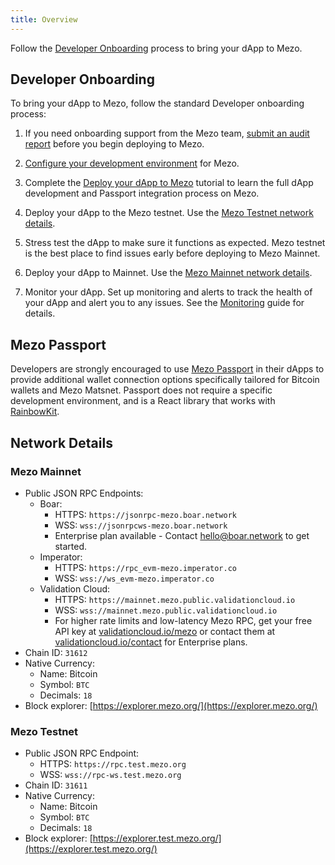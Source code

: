 ```yaml
---
title: Overview
---
```


Follow the [Developer Onboarding](#developer-onboarding) process to bring your dApp to Mezo.

## Developer Onboarding

To bring your dApp to Mezo, follow the standard Developer onboarding process:

1. If you need onboarding support from the Mezo team, [submit an audit report]() before you begin deploying to Mezo.

1. [Configure your development environment](/docs/developers/getting-started/configure-environment) for Mezo.

1. Complete the [Deploy your dApp to Mezo](/docs/developers/getting-started/deploy-example-dapp) tutorial to learn the full dApp development and Passport integration process on Mezo.

1. Deploy your dApp to the Mezo testnet. Use the [Mezo Testnet network details](/docs/developers/getting-started#mezo-mainnet).

1. Stress test the dApp to make sure it functions as expected. Mezo testnet is the best place to find issues early before deploying to Mezo Mainnet.

1. Deploy your dApp to Mainnet. Use the [Mezo Mainnet network details](/docs/developers/getting-started#mezo-mainnet).

1. Monitor your dApp. Set up monitoring and alerts to track the health of your dApp and alert you to any issues. See the [Monitoring]() guide for details.

## Mezo Passport

Developers are strongly encouraged to use [Mezo Passport](https://www.npmjs.com/package/@mezo-org/passport) in their dApps to provide additional wallet connection options specifically tailored for Bitcoin wallets and Mezo Matsnet. Passport does not require a specific development environment, and is a React library that works with [RainbowKit](https://rainbowkit.com/).

## Network Details

### Mezo Mainnet

* Public JSON RPC Endpoints:
  * Boar:
    * HTTPS: `https://jsonrpc-mezo.boar.network`
    * WSS: `wss://jsonrpcws-mezo.boar.network`
    * Enterprise plan available - Contact [hello@boar.network](hello@boar.network) to get started.
  * Imperator:
    * HTTPS: `https://rpc_evm-mezo.imperator.co`
    * WSS: `wss://ws_evm-mezo.imperator.co`
  * Validation Cloud:
    * HTTPS: `https://mainnet.mezo.public.validationcloud.io`
    * WSS: `wss://mainnet.mezo.public.validationcloud.io`
    * For higher rate limits and low-latency Mezo RPC, get your free API key at [validationcloud.io/mezo](https://www.validationcloud.io/mezo) or contact them at [validationcloud.io/contact](https://validationcloud.io/contact) for Enterprise plans.
* Chain ID: `31612`
* Native Currency:
  * Name: Bitcoin
  * Symbol: `BTC`
  * Decimals: `18`
* Block explorer: [https://explorer.mezo.org/](https://explorer.mezo.org/)

### Mezo Testnet

* Public JSON RPC Endpoint:
  * HTTPS: `https://rpc.test.mezo.org`
  * WSS: `wss://rpc-ws.test.mezo.org`
* Chain ID: `31611`
* Native Currency:
  * Name: Bitcoin
  * Symbol: `BTC`
  * Decimals: `18`
* Block explorer: [https://explorer.test.mezo.org/](https://explorer.test.mezo.org/)